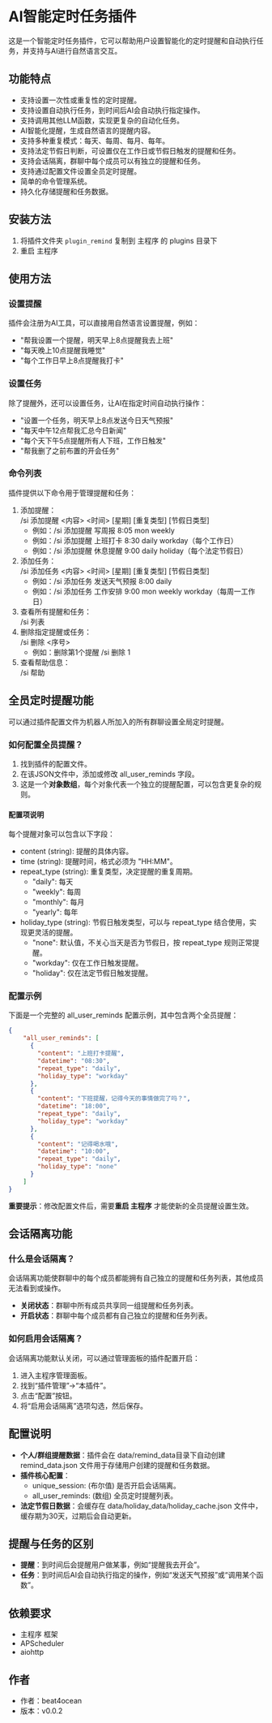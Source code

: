 # **AI智能定时任务插件**

这是一个智能定时任务插件，它可以帮助用户设置智能化的定时提醒和自动执行任务，并支持与AI进行自然语言交互。

## **功能特点**

* 支持设置一次性或重复性的定时提醒。  
* 支持设置自动执行任务，到时间后AI会自动执行指定操作。  
* 支持调用其他LLM函数，实现更复杂的自动化任务。  
* AI智能化提醒，生成自然语言的提醒内容。  
* 支持多种重复模式：每天、每周、每月、每年。  
* 支持法定节假日判断，可设置仅在工作日或节假日触发的提醒和任务。  
* 支持会话隔离，群聊中每个成员可以有独立的提醒和任务。  
* 支持通过配置文件设置全员定时提醒。  
* 简单的命令管理系统。  
* 持久化存储提醒和任务数据。

## **安装方法**

1. 将插件文件夹 `plugin_remind` 复制到 主程序 的 plugins 目录下
2. 重启 主程序

## **使用方法**

### **设置提醒**

插件会注册为AI工具，可以直接用自然语言设置提醒，例如：

* "帮我设置一个提醒，明天早上8点提醒我去上班"  
* "每天晚上10点提醒我睡觉"  
* "每个工作日早上8点提醒我打卡"

### **设置任务**

除了提醒外，还可以设置任务，让AI在指定时间自动执行操作：

* "设置一个任务，明天早上8点发送今日天气预报"  
* "每天中午12点帮我汇总今日新闻"  
* "每个天下午5点提醒所有人下班，工作日触发"  
* "帮我删了之前布置的开会任务"

### **命令列表**

插件提供以下命令用于管理提醒和任务：

1. 添加提醒：  
   /si 添加提醒 <内容> <时间> [星期] [重复类型] [节假日类型]  
   * 例如：/si 添加提醒 写周报 8:05 mon weekly  
   * 例如：/si 添加提醒 上班打卡 8:30 daily workday（每个工作日）  
   * 例如：/si 添加提醒 休息提醒 9:00 daily holiday（每个法定节假日）  
2. 添加任务：  
   /si 添加任务 <内容> <时间> [星期] [重复类型] [节假日类型]  
   * 例如：/si 添加任务 发送天气预报 8:00 daily  
   * 例如：/si 添加任务 工作安排 9:00 mon weekly workday（每周一工作日）  
3. 查看所有提醒和任务：  
   /si 列表  
4. 删除指定提醒或任务：  
   /si 删除 <序号>  
   * 例如：删除第1个提醒 /si 删除 1  
5. 查看帮助信息：  
   /si 帮助

## **全员定时提醒功能**

可以通过插件配置文件为机器人所加入的所有群聊设置全局定时提醒。

### **如何配置全员提醒？**

1. 找到插件的配置文件。  
2. 在该JSON文件中，添加或修改 all_user_reminds 字段。  
3. 这是一个**对象数组**，每个对象代表一个独立的提醒配置，可以包含更复杂的规则。

#### **配置项说明**

每个提醒对象可以包含以下字段：

* content (string): 提醒的具体内容。  
* time (string): 提醒时间，格式必须为 "HH:MM"。  
* repeat_type (string): 重复类型，决定提醒的重复周期。  
  * "daily": 每天  
  * "weekly": 每周  
  * "monthly": 每月  
  * "yearly": 每年  
* holiday_type (string): 节假日触发类型，可以与 repeat_type 结合使用，实现更灵活的提醒。  
  * "none": 默认值，不关心当天是否为节假日，按 repeat_type 规则正常提醒。  
  * "workday": 仅在工作日触发提醒。  
  * "holiday": 仅在法定节假日触发提醒。

### **配置示例**

下面是一个完整的 all_user_reminds 配置示例，其中包含两个全员提醒：

```json
{  
    "all_user_reminds": [  
      {  
        "content": "上班打卡提醒",  
        "datetime": "08:30",  
        "repeat_type": "daily",  
        "holiday_type": "workday"  
      },  
      {  
        "content": "下班提醒，记得今天的事情做完了吗？",  
        "datetime": "18:00",  
        "repeat_type": "daily",  
        "holiday_type": "workday"  
      },  
      {  
        "content": "记得喝水哦",  
        "datetime": "10:00",  
        "repeat_type": "daily",  
        "holiday_type": "none"  
      }  
    ]  
}
```

**重要提示**：修改配置文件后，需要**重启 主程序** 才能使新的全员提醒设置生效。

## **会话隔离功能**

### **什么是会话隔离？**

会话隔离功能使群聊中的每个成员都能拥有自己独立的提醒和任务列表，其他成员无法看到或操作。

* **关闭状态**：群聊中所有成员共享同一组提醒和任务列表。  
* **开启状态**：群聊中每个成员都有自己独立的提醒和任务列表。

### **如何启用会话隔离？**

会话隔离功能默认关闭，可以通过管理面板的插件配置开启：

1. 进入主程序管理面板。  
2. 找到“插件管理”->“本插件”。  
3. 点击“配置”按钮。  
4. 将“启用会话隔离”选项勾选，然后保存。

## **配置说明**

* **个人/群组提醒数据**：插件会在 data/remind_data目录下自动创建 remind_data.json 文件用于存储用户创建的提醒和任务数据。  
* **插件核心配置**：  
  * unique_session: (布尔值) 是否开启会话隔离。  
  * all_user_reminds: (数组) 全员定时提醒列表。  
* **法定节假日数据**：会缓存在 data/holiday_data/holiday_cache.json 文件中，缓存期为30天，过期后会自动更新。

## **提醒与任务的区别**

* **提醒**：到时间后会提醒用户做某事，例如“提醒我去开会”。  
* **任务**：到时间后AI会自动执行指定的操作，例如“发送天气预报”或“调用某个函数”。

## **依赖要求**

* 主程序 框架
* APScheduler
* aiohttp

## **作者**

* 作者：beat4ocean  
* 版本：v0.0.2